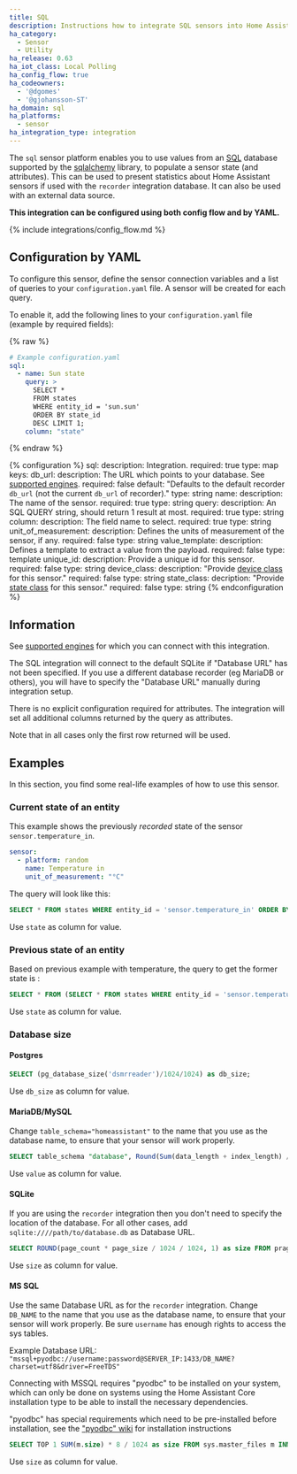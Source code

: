 ```yaml
---
title: SQL
description: Instructions how to integrate SQL sensors into Home Assistant.
ha_category:
  - Sensor
  - Utility
ha_release: 0.63
ha_iot_class: Local Polling
ha_config_flow: true
ha_codeowners:
  - '@dgomes'
  - '@gjohansson-ST'
ha_domain: sql
ha_platforms:
  - sensor
ha_integration_type: integration
---
```


The `sql` sensor platform enables you to use values from an [SQL](https://en.wikipedia.org/wiki/SQL) database supported by the [sqlalchemy](https://www.sqlalchemy.org) library, to populate a sensor state (and attributes).
This can be used to present statistics about Home Assistant sensors if used with the `recorder` integration database. It can also be used with an external data source.

**This integration can be configured using both config flow and by YAML.**

{% include integrations/config_flow.md %}

## Configuration by YAML

To configure this sensor, define the sensor connection variables and a list of queries to your `configuration.yaml` file. A sensor will be created for each query.

To enable it, add the following lines to your `configuration.yaml` file (example by required fields):

{% raw %}
```yaml
# Example configuration.yaml
sql:
  - name: Sun state
    query: >
      SELECT *
      FROM states
      WHERE entity_id = 'sun.sun'
      ORDER BY state_id
      DESC LIMIT 1;
    column: "state"
```
{% endraw %}

{% configuration %}
sql:
  description: Integration.
  required: true
  type: map
  keys:
    db_url:
      description: The URL which points to your database. See [supported engines](/integrations/recorder/#custom-database-engines).
      required: false
      default: "Defaults to the default recorder `db_url` (not the current `db_url` of recorder)."
      type: string
    name:
      description: The name of the sensor.
      required: true
      type: string
    query:
      description: An SQL QUERY string, should return 1 result at most.
      required: true
      type: string
    column:
      description: The field name to select.
      required: true
      type: string
    unit_of_measurement:
      description: Defines the units of measurement of the sensor, if any.
      required: false
      type: string
    value_template:
      description: Defines a template to extract a value from the payload.
      required: false
      type: template
    unique_id:
      description: Provide a unique id for this sensor.
      required: false
      type: string
    device_class:
      description: "Provide [device class](/integrations/sensor#device-class) for this sensor."
      required: false
      type: string
    state_class:
      decription: "Provide [state class](https://developers.home-assistant.io/docs/core/entity/sensor/#available-state-classes) for this sensor."
      required: false
      type: string
{% endconfiguration %}

## Information

See [supported engines](/integrations/recorder/#custom-database-engines) for which you can connect with this integration.

The SQL integration will connect to the default SQLite if "Database URL" has not been specified. If you use a different database recorder (eg MariaDB or others), you will have to specify the "Database URL" manually during integration setup.

There is no explicit configuration required for attributes. The integration will set all additional columns returned by the query as attributes. 

Note that in all cases only the first row returned will be used.

## Examples

In this section, you find some real-life examples of how to use this sensor.

### Current state of an entity

This example shows the previously *recorded* state of the sensor `sensor.temperature_in`.

```yaml
sensor:
  - platform: random
    name: Temperature in
    unit_of_measurement: "°C"
```

The query will look like this:

```sql
SELECT * FROM states WHERE entity_id = 'sensor.temperature_in' ORDER BY state_id DESC LIMIT 1;
```

Use `state` as column for value.

### Previous state of an entity

Based on previous example with temperature, the query to get the former state is :
```sql
SELECT * FROM (SELECT * FROM states WHERE entity_id = 'sensor.temperature_in' ORDER BY state_id DESC LIMIT 2) two_entity ORDER BY state_id ASC LIMIT 1;
```
Use `state` as column for value.

### Database size

#### Postgres

```sql
SELECT (pg_database_size('dsmrreader')/1024/1024) as db_size;
```
Use `db_size` as column for value.

#### MariaDB/MySQL

Change `table_schema="homeassistant"` to the name that you use as the database name, to ensure that your sensor will work properly.

```sql
SELECT table_schema "database", Round(Sum(data_length + index_length) / 1024, 1) "value" FROM information_schema.tables WHERE table_schema="homeassistant" GROUP BY table_schema;
```
Use `value` as column for value.

#### SQLite

If you are using the `recorder` integration then you don't need to specify the location of the database. For all other cases, add `sqlite:////path/to/database.db` as Database URL.

```sql
SELECT ROUND(page_count * page_size / 1024 / 1024, 1) as size FROM pragma_page_count(), pragma_page_size();
```
Use `size` as column for value.

#### MS SQL

Use the same Database URL as for the `recorder` integration. Change `DB_NAME` to the name that you use as the database name, to ensure that your sensor will work properly. Be sure `username` has enough rights to access the sys tables.

Example Database URL: `"mssql+pyodbc://username:password@SERVER_IP:1433/DB_NAME?charset=utf8&driver=FreeTDS"`

<div class='note info'>
Connecting with MSSQL requires "pyodbc" to be installed on your system, which can only be done on systems using the Home Assistant Core installation type to be able to install the necessary dependencies.
  
"pyodbc" has special requirements which need to be pre-installed before installation, see the ["pyodbc" wiki](https://github.com/mkleehammer/pyodbc/wiki/Install) for installation instructions
</div>

```sql
SELECT TOP 1 SUM(m.size) * 8 / 1024 as size FROM sys.master_files m INNER JOIN sys.databases d ON d.database_id=m.database_id WHERE d.name='DB_NAME';
```
Use `size` as column for value.
